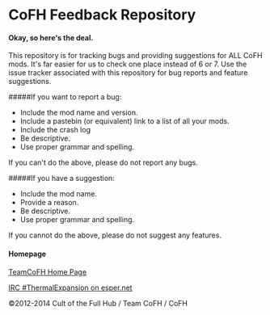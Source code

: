 CoFH Feedback Repository
====================================
#### Okay, so here's the deal.

This repository is for tracking bugs and providing suggestions for ALL CoFH mods. It's far easier for us to check one place instead of 6 or 7. Use the issue tracker associated with this repository for bug reports and feature suggestions.

#####If you want to report a bug:
- Include the mod name and version.
- Include a pastebin (or equivalent) link to a list of all your mods.
- Include the crash log
- Be descriptive.
- Use proper grammar and spelling.

If you can't do the above, please do not report any bugs.

#####If you have a suggestion:
- Include the mod name.
- Provide a reason.
- Be descriptive.
- Use proper grammar and spelling.

If you cannot do the above, please do not suggest any features.

#### Homepage

[TeamCoFH Home Page](http://teamcofh.com/)

[IRC #ThermalExpansion on esper.net](http://webchat.esper.net/?nick=ThermalWiki....&channels=ThermalExpansion)

©2012-2014 Cult of the Full Hub / Team CoFH / CoFH
